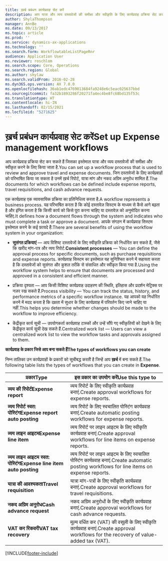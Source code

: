```yaml
---
title: ख़र्च प्रबंधन कार्यप्रवाह सेट करें
description: आप यात्रा और व्यय दस्तावेजों की समीक्षा और स्वीकृति के लिए कार्यप्रवाह प्रक्रिया सेट कर सकते हैं.
author: ShylaThompson
manager: AnnBe
ms.date: 09/13/2017
ms.topic: article
ms.prod: ''
ms.service: dynamics-ax-applications
ms.technology: ''
ms.search.form: WorkflowtableListPageRnr
audience: Application User
ms.reviewer: roschlom
ms.search.scope: Core, Operations
ms.search.region: Global
ms.author: shylaw
ms.search.validFrom: 2016-02-28
ms.dyn365.ops.version: AX 7.0.0
ms.openlocfilehash: 36ab1edc4769013684fa9248e6c5eac025637bbd
ms.sourcegitcommit: fa32b1893286f20271fa4ec4be8fc68bd135f53c
ms.translationtype: HT
ms.contentlocale: hi-IN
ms.lasthandoff: 02/15/2021
ms.locfileid: "5271625"
---
```

# <a name="set-up-expense-management-workflows"></a><span data-ttu-id="8fdaa-103">ख़र्च प्रबंधन कार्यप्रवाह सेट करें</span><span class="sxs-lookup"><span data-stu-id="8fdaa-103">Set up Expense management workflows</span></span>

<span data-ttu-id="8fdaa-104">आप कार्यप्रवाह प्रक्रिया सेट कर सकते हैं जिसका इस्तेमाल यात्रा और व्यय दस्तावेजों की समीक्षा और स्वीकृत करने के लिए किया जाता है.</span><span class="sxs-lookup"><span data-stu-id="8fdaa-104">You can set up a workflow process that is used to review and approve travel and expense documents.</span></span> <span data-ttu-id="8fdaa-105">जिन दस्तावेजों के लिए कार्यप्रवाहों को परिभाषित किया जा सकता है उनमें ख़र्च रिपोर्ट, यात्रा मांग और नकद अग्रिम अनुरोध शामिल हैं.</span><span class="sxs-lookup"><span data-stu-id="8fdaa-105">The documents for which workflows can be defined include expense reports, travel requisitions, and cash advance requests.</span></span>

<span data-ttu-id="8fdaa-106">एक कार्यप्रवाह एक व्यावसायिक प्रक्रिया का प्रतिनिधित्व करता है.</span><span class="sxs-lookup"><span data-stu-id="8fdaa-106">A workflow represents a business process.</span></span> <span data-ttu-id="8fdaa-107">यह परिभाषित करता है कि कोई दस्तावेज़ सिस्टम के माध्यम से कैसे आगे बढ़ता है और इंगित करता है कि किसी कार्य को किसे पूरा करना चाहिए या दस्तावेज़ को अनुमोदित करना चाहिए.</span><span class="sxs-lookup"><span data-stu-id="8fdaa-107">It defines how a document flows through the system and indicates who must complete a task or approve a document.</span></span> <span data-ttu-id="8fdaa-108">आपके संगठन में कार्यप्रवाह सिस्टम इस्तेमाल करने के कई फ़ायदे हैं:</span><span class="sxs-lookup"><span data-stu-id="8fdaa-108">There are several benefits of using the workflow system in your organization:</span></span>

-   <span data-ttu-id="8fdaa-109">**सुसंगत प्रक्रियाएं** — आप विशिष्ट दस्तावेजों के लिए स्वीकृति प्रक्रिया को निर्धारित कर सकते हैं, जैसे कि खरीद मांग-पत्र और व्यय रिपोर्ट.</span><span class="sxs-lookup"><span data-stu-id="8fdaa-109">**Consistent processes** — You can define the approval process for specific documents, such as purchase requisitions and expense reports.</span></span> <span data-ttu-id="8fdaa-110">कार्यप्रवाह सिस्टम का इस्तेमाल यह सुनिश्चित करने में सहायता करता है कि दस्तावेजों को सुसंगत और कुशल तरीके से संसाधित और स्वीकृत किया गया है.</span><span class="sxs-lookup"><span data-stu-id="8fdaa-110">Using the workflow system helps to ensure that documents are processed and approved in a consistent and efficient manner.</span></span>

-   <span data-ttu-id="8fdaa-111">प्रक्रिया दृश्यता — आप किसी विशिष्ट कार्यप्रवाह उदाहरण की स्थिति, इतिहास और प्रदर्शन मेट्रिक्स पर नज़र रख सकते हैं.</span><span class="sxs-lookup"><span data-stu-id="8fdaa-111">Process visibility — You can track the status, history, and performance metrics of a specific workflow instance.</span></span> <span data-ttu-id="8fdaa-112">यह आपको यह निर्धारित करने में मदद करता है कि दक्षता में सुधार के लिए कार्यप्रवाह में परिवर्तन किए जाने चाहिए या नहीं.</span><span class="sxs-lookup"><span data-stu-id="8fdaa-112">This helps you determine whether changes should be made to the workflow to improve efficiency.</span></span>

-   <span data-ttu-id="8fdaa-113">केंद्रीकृत कार्य सूची — उपयोगकर्ता कार्यप्रवाह टास्कों और उन्हें सौंपे गए स्वीकृतियों को देखने के लिए केंद्रीकृत कार्य सूची देख सकते हैं.</span><span class="sxs-lookup"><span data-stu-id="8fdaa-113">Centralized work list — Users can view a centralized work list to view the workflow tasks and approvals assigned to them.</span></span> 

<span data-ttu-id="8fdaa-114">**कार्यप्रवाह के प्रकार जिसे आप बना सकते हैं**</span><span class="sxs-lookup"><span data-stu-id="8fdaa-114">**The types of workflows you can create**</span></span>

<span data-ttu-id="8fdaa-115">निम्न तालिका उन कार्यप्रवाहों के प्रकारों को सूचीबद्ध करती है जिन्हें आप **ख़र्च** में बना सकते हैं.</span><span class="sxs-lookup"><span data-stu-id="8fdaa-115">The following table lists the types of workflows that you can create in **Expense**.</span></span>


|              <span data-ttu-id="8fdaa-116"><strong>प्रकार</strong></span><span class="sxs-lookup"><span data-stu-id="8fdaa-116"><strong>Type</strong></span></span>              |                   <span data-ttu-id="8fdaa-117"><strong>इस प्रकार का उपयोग करें</strong></span><span class="sxs-lookup"><span data-stu-id="8fdaa-117"><strong>Use this type to</strong></span></span>                   |
|-------------------------------------------------|-----------------------------------------------------------------------|
|         <span data-ttu-id="8fdaa-118"><strong>व्यय की रिपोर्ट</strong></span><span class="sxs-lookup"><span data-stu-id="8fdaa-118"><strong>Expense report</strong></span></span>         |            <span data-ttu-id="8fdaa-119">व्यय रिपोर्ट के लिए स्वीकृति कार्यप्रवाह बनाएं.</span><span class="sxs-lookup"><span data-stu-id="8fdaa-119">Create approval workflows for expense reports.</span></span>             |
|  <span data-ttu-id="8fdaa-120"><strong>व्यय रिपोर्ट स्वत: पोस्टिंग</strong></span><span class="sxs-lookup"><span data-stu-id="8fdaa-120"><strong>Expense report auto posting</strong></span></span>   |        <span data-ttu-id="8fdaa-121">व्यय रिपोर्ट के लिए स्वचालित पोस्टिंग कार्यप्रवाह बनाएं.</span><span class="sxs-lookup"><span data-stu-id="8fdaa-121">Create automatic posting workflows for expense reports.</span></span>        |
|       <span data-ttu-id="8fdaa-122"><strong>व्यय लाइन आइटम</strong></span><span class="sxs-lookup"><span data-stu-id="8fdaa-122"><strong>Expense line item</strong></span></span>        |     <span data-ttu-id="8fdaa-123">व्यय रिपोर्ट पर लाइन आइटम के लिए स्वीकृति कार्यप्रवाह बनाएं.</span><span class="sxs-lookup"><span data-stu-id="8fdaa-123">Create approval workflows for line items on expense reports.</span></span>      |
| <span data-ttu-id="8fdaa-124"><strong>व्यय लाइन आइटम स्वत: पोस्टिंग</strong></span><span class="sxs-lookup"><span data-stu-id="8fdaa-124"><strong>Expense line item auto posting</strong></span></span> | <span data-ttu-id="8fdaa-125">व्यय रिपोर्ट पर लाइन आइटम के लिए स्वचालित पोस्टिंग कार्यप्रवाह बनाएं.</span><span class="sxs-lookup"><span data-stu-id="8fdaa-125">Create automatic posting workflows for line items on expense reports.</span></span> |
|       <span data-ttu-id="8fdaa-126"><strong>यात्रा की आवश्यकता</strong></span><span class="sxs-lookup"><span data-stu-id="8fdaa-126"><strong>Travel requisition</strong></span></span>       |          <span data-ttu-id="8fdaa-127">यात्रा मांग-पत्रों के लिए स्वीकृति कार्यप्रवाह बनाएं.</span><span class="sxs-lookup"><span data-stu-id="8fdaa-127">Create approval workflows for travel requisitions.</span></span>           |
|      <span data-ttu-id="8fdaa-128"><strong>नकद अग्रिम अनुरोध</strong></span><span class="sxs-lookup"><span data-stu-id="8fdaa-128"><strong>Cash advance request</strong></span></span>      |         <span data-ttu-id="8fdaa-129">नकद अग्रिम अनुरोधों के लिए स्वीकृति कार्यप्रवाह बनाएं.</span><span class="sxs-lookup"><span data-stu-id="8fdaa-129">Create approval workflows for cash advance requests.</span></span>          |
|        <span data-ttu-id="8fdaa-130"><strong>VAT कर रिकवरी</strong></span><span class="sxs-lookup"><span data-stu-id="8fdaa-130"><strong>VAT tax recovery</strong></span></span>        | <span data-ttu-id="8fdaa-131">मूल्य वर्धित कर (VAT) की वसूली के लिए स्वीकृति कार्यप्रवाह बनाएं.</span><span class="sxs-lookup"><span data-stu-id="8fdaa-131">Create approval workflows for the recovery of value-added tax (VAT).</span></span>  |



[!INCLUDE[footer-include](../includes/footer-banner.md)]